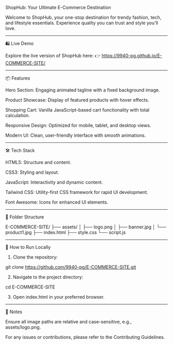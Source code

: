 ShopHub: Your Ultimate E-Commerce Destination



Welcome to ShopHub, your one-stop destination for trendy fashion, tech, and lifestyle essentials. Experience quality you can trust and style you'll love.


---

🛍 Live Demo

Explore the live version of ShopHub here:
👉 https://9940-pg.github.io/E-COMMERCE-SITE/


---

📦 Features

Hero Section: Engaging animated tagline with a fixed background image.

Product Showcase: Display of featured products with hover effects.

Shopping Cart: Vanilla JavaScript-based cart functionality with total calculation.

Responsive Design: Optimized for mobile, tablet, and desktop views.

Modern UI: Clean, user-friendly interface with smooth animations.



---

🛠 Tech Stack

HTML5: Structure and content.

CSS3: Styling and layout.

JavaScript: Interactivity and dynamic content.

Tailwind CSS: Utility-first CSS framework for rapid UI development.

Font Awesome: Icons for enhanced UI elements.



---

📁 Folder Structure

E-COMMERCE-SITE/
├── assets/
│   ├── logo.png
│   ├── banner.jpg
│   └── product1.jpg
├── index.html
├── style.css
└── script.js


---

🚀 How to Run Locally

1. Clone the repository:

git clone https://github.com/9940-pg/E-COMMERCE-SITE.git


2. Navigate to the project directory:

cd E-COMMERCE-SITE


3. Open index.html in your preferred browser.




---

📝 Notes

Ensure all image paths are relative and case-sensitive, e.g., assets/logo.png.

For any issues or contributions, please refer to the Contributing Guidelines.
